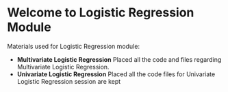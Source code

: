 # Welcome to Logistic Regression Module

Materials used for Logistic Regression module:

- **Multivariate Logistic Regression** Placed all the code and files regarding Multivariate Logistic Regression.
- **Univariate Logistic Regression** Placed all the code files for Univariate Logistic Regression session are kept
